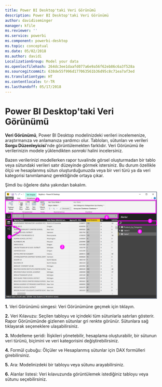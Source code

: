 ```yaml
---
title: Power BI Desktop'taki Veri Görünümü
description: Power BI Desktop'taki Veri Görünümü
author: davidiseminger
manager: kfile
ms.reviewer: ''
ms.service: powerbi
ms.component: powerbi-desktop
ms.topic: conceptual
ms.date: 05/02/2018
ms.author: davidi
LocalizationGroup: Model your data
ms.openlocfilehash: 264dc3ee1daafd077a6e9a56f62eb86c6a3f528a
ms.sourcegitcommit: 638de55f996d177063561b36d95c8c71ea7af3ed
ms.translationtype: HT
ms.contentlocale: tr-TR
ms.lasthandoff: 05/17/2018
---
```

# <a name="data-view-in-power-bi-desktop"></a>Power BI Desktop'taki Veri Görünümü
**Veri Görünümü**, Power BI Desktop modelinizdeki verileri incelemenize, araştırmanıza ve anlamanıza yardımcı olur. Tabloları, sütunları ve verileri **Sorgu Düzenleyicisi**'nde görüntülemekten farklıdır. Veri Görünümü ile verilerinizin modele yüklendikten *sonraki* halini incelersiniz.

Bazen verilerinizi modellerken rapor tuvalinde görsel oluşturmadan bir tablo veya sütundaki verileri satır düzeyinde görmek istersiniz. Bu durum özellikle ölçü ve hesaplanmış sütun oluşturduğunuzda veya bir veri türü ya da veri kategorisi tanımlamanız gerektiğinde ortaya çıkar.

Şimdi bu öğelere daha yakından bakalım.

![](media/desktop-data-view/dataview_fullscreen.png)

**1.** Veri Görünümü simgesi: Veri Görünümüne geçmek için tıklayın.

**2.** Veri Kılavuzu: Seçilen tabloyu ve içindeki tüm sütunlarla satırları gösterir. Rapor Görünümünde gizlenen sütunlar gri renkte görünür. Sütunlara sağ tıklayarak seçeneklere ulaşabilirsiniz.

**3.** Modelleme şeridi: İlişkileri yönetebilir, hesaplama oluşturabilir, bir sütunun veri türünü, biçimini ve veri kategorisini değiştirebilirsiniz.

**4.** Formül çubuğu: Ölçüler ve Hesaplanmış sütunlar için DAX formülleri girebilirsiniz.

**5.** Ara: Modelinizdeki bir tabloyu veya sütunu arayabilirsiniz.

**6.** Alanlar listesi: Veri kılavuzunda görüntülemek istediğiniz tabloyu veya sütunu seçebilirsiniz.

